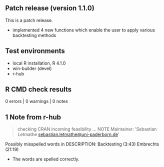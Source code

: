 ## Patch release (version 1.1.0)
This is a patch release.

- implemented 4 new functions which enable the user to apply various
  backtesting methods

## Test environments
* local R installation, R 4.1.0
* win-builder (devel)
* r-hub

## R CMD check results

0 errors | 0 warnings | 0 notes

## 1 Note from r-hub

> checking CRAN incoming feasibility ... NOTE
  Maintainer: 'Sebastian Letmathe <sebastian.letmathe@uni-paderborn.de>'
  
  Possibly misspelled words in DESCRIPTION:
    Backtesting (3:43)
    Embrechts (21:19)
    
 * The words are spelled correctly.
